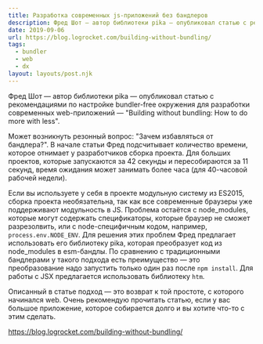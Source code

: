 ```yaml
---
title: Разработка cовременных js-приложений без бандлеров
description: Фред Шот — автор библиотеки pika — опубликовал статью с рекомендациями по настройке bundler-free окружения для разработки современных web-приложений
date: 2019-09-06
url: https://blog.logrocket.com/building-without-bundling/
tags:
  - bundler
  - web
  - dx
layout: layouts/post.njk
---
```

Фред Шот — автор библиотеки pika — опубликовал статью с рекомендациями по настройке bundler-free окружения для разработки современных web-приложений — "Building without bundling: How to do more with less".

Может возникнуть резонный вопрос: "Зачем избавляться от бандлера?". В начале статьи Фред подсчитывает количество времени, которое отнимает у разработчиков сборка проекта. Для больших проектов, которые запускаются за 42 секунды и пересобираются за 11 секунд, время ожидания может занимать более часа (для 40-часовой рабочей недели).

Если вы используете у себя в проекте модульную систему из ES2015, сборка проекта необязательна, так как все современные браузеры уже поддерживают модульность в JS. Проблема остаётся с node_modules, которые могут содержать спецификаторы, которые браузер не сможет разрезолвить, или с node-специфичным кодом, например, `process.env.NODE_ENV`. Для решения этих проблем Фред предлагает использовать его библиотеку pika, которая преобразует код из node_modules в esm-бандлы. По сравнению с традиционными бандлерами у такого подхода есть преимущество — это преобразование надо запустить только один раз после `npm install`. Для работы с JSX предлагается использовать библиотеку `htm`.

Описанный в статье подход — это возврат к той простоте, с которого начинался web. Очень рекомендую прочитать статью, если у вас большое приложение, которое собирается долго и вы хотите что-то с этим сделать.

https://blog.logrocket.com/building-without-bundling/
